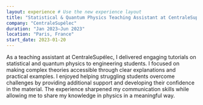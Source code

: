```yaml
---
layout: experience # Use the new experience layout
title: "Statistical & Quantum Physics Teaching Assistant at CentraleSupélec"
company: "CentraleSupélec"
duration: "Jan 2023–Jun 2023"
location: "Paris, France"
start_date: 2023-01-20
---
```


As a teaching assistant at CentraleSupélec, I delivered engaging tutorials on statistical and quantum physics to engineering students. I focused on making complex theories accessible through clear explanations and practical examples. I enjoyed helping struggling students overcome challenges by providing additional support and developing their confidence in the material. The experience sharpened my communication skills while allowing me to share my knowledge in physics in a meaningful way.
